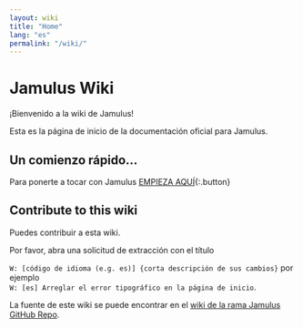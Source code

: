 ```yaml
---
layout: wiki
title: "Home"
lang: "es"
permalink: "/wiki/"
---
```

# Jamulus Wiki
¡Bienvenido a la wiki de Jamulus!

Esta es la página de inicio de la documentación oficial para Jamulus.

## Un comienzo rápido...

Para ponerte a tocar con Jamulus [EMPIEZA AQUÍ](Getting-Started){:.button}
## Contribute to this wiki

Puedes contribuir a esta wiki.

Por favor, abra una solicitud de extracción con el título

`W: [código de idioma (e.g. es)] {corta descripción de sus cambios}` por ejemplo\
`W: [es] Arreglar el error tipográfico en la página de inicio`.

 La fuente de este wiki se puede encontrar en el [wiki de la rama Jamulus GitHub Repo](https://github.com/corrados/jamulus/tree/wiki).
